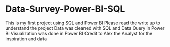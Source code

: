 # Data-Survey-Power-BI-SQL
This is my first project using SQL and Power BI
Please read the write up to understand the project
Data was cleaned with SQL and Data Query in Power BI
Visualization was done in Power BI
Credit to Alex the Analyst for the inspiration and data
